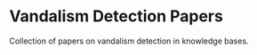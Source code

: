 Vandalism Detection Papers
==========

Collection of papers on vandalism detection in knowledge bases.
